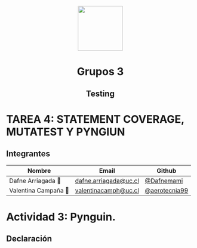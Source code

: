 <p align="center">
  <img src="https://upload.wikimedia.org/wikipedia/commons/thumb/8/84/Escudo_de_la_Pontificia_Universidad_Cat%C3%B3lica_de_Chile.svg/1200px-Escudo_de_la_Pontificia_Universidad_Cat%C3%B3lica_de_Chile.svg.png" width="120px">
    <h1 align="center">Grupos 3</h1>
    <h2 align="center">Testing</h2>
</p>

# TAREA 4: STATEMENT COVERAGE, MUTATEST Y PYNGIUN

## Integrantes

| Nombre                     | Email                  | Github                                                   |
| -------------------------- | ---------------------- | -------------------------------------------------------- |
| Dafne Arriagada :red_car:  | dafne.arriagada@uc.cl  | [@Dafnemami](https://github.com/Dafnemami)               |
| Valentina Campaña :cactus: | valentinacamph@uc.cl   | [@aerotecnia99 ](https://github.com/aerotecnia99)        |

# Actividad 3: Pynguin.


## Declaración 

